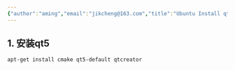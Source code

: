 ```yaml
---
{"author":"aming","email":"jikcheng@163.com","title":"Ubuntu Install qt5","creation_date":"2022-06-27 15:57","Last modified date":"2022-11-25 16:11","tags":"Ubuntu Install qt5","File Folder with relative path":"system/Doc/Ubuntu","remark":null,"other":null,"dg-publish":true,"permalink":"/system/doc/ubuntu/ubuntu-install-qt5/","dgPassFrontmatter":true}
---
```



## 1. 安装qt5
```sh
apt-get install cmake qt5-default qtcreator
```